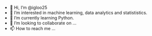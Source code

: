 - 👋 Hi, I’m @igloo25
- 👀 I’m interested in machine learning, data analytics and statististics.
- 🌱 I’m currently learning Python.
- 💞️ I’m looking to collaborate on ...
- 📫 How to reach me ...

<!---
igloo25/igloo25 is a ✨ special ✨ repository because its `README.md` (this file) appears on your GitHub profile.
You can click the Preview link to take a look at your changes.
--->
